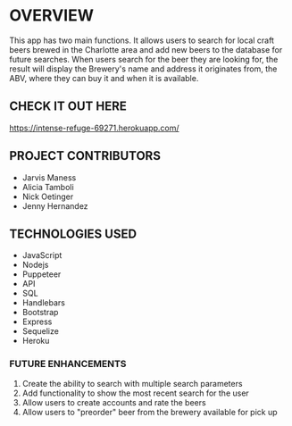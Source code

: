 # OVERVIEW
This app has two main functions. It allows users to search for local craft beers brewed in the Charlotte area and add new beers to the database for future searches. When users search for the beer they are looking for, the result will display the Brewery's name and address it originates from, the ABV, where they can buy it and when it is available. 

## CHECK IT OUT HERE 
https://intense-refuge-69271.herokuapp.com/

## PROJECT CONTRIBUTORS
- Jarvis Maness
- Alicia Tamboli
- Nick Oetinger
- Jenny Hernandez

## TECHNOLOGIES USED
<ul>
<li>JavaScript</li>
<li>Nodejs</li>
<li>Puppeteer</li>
<li>API</li>
<li>SQL</li>
<li>Handlebars</li>
<li>Bootstrap</li>
<li>Express</li>
<li>Sequelize</li>
<li>Heroku</li>
</ul>

### FUTURE ENHANCEMENTS

1. Create the ability to search with multiple search parameters
1. Add functionality to show the most recent search for the user
1. Allow users to create accounts and rate the beers
1. Allow users to "preorder" beer from the brewery available for pick up

